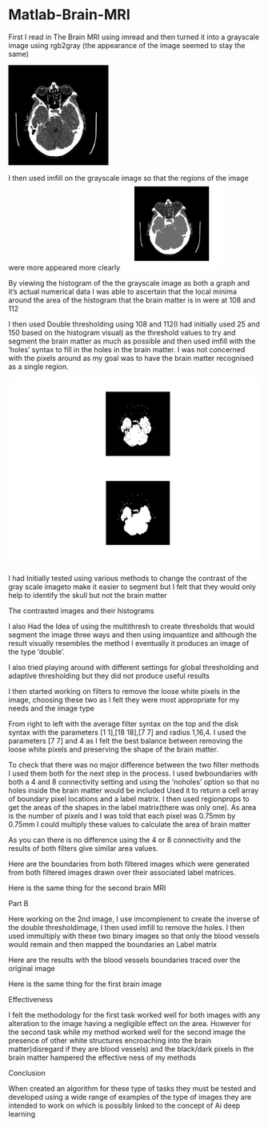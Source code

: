 # Matlab-Brain-MRI

First I read in The Brain MRI using imread and then turned it into a grayscale image using rgb2gray  (the appearance of the image seemed to stay the same)

<img src="images/Brain1.png" width= 200>

I then used imfill on the grayscale image so that the regions of the image were more appeared more clearly
<img src="images/Greyscale%20Brain%20Mri.png" width= 200>

By viewing the histogram of the the grayscale image as both a graph and it’s actual numerical data I was able to ascertain that the local minima around the area of the histogram that the brain matter is in were at 108 and 112


I then used Double thresholding using 108 and 112(I had initially used 25 and 150 based on the histogram visual) as the threshold values to try and segment the brain matter as much as possible and then used imfill with the ‘holes’ syntax to fill in the holes in the brain matter. I was not concerned with the pixels around as my goal was to have the brain matter recognised as a single region.

<img src="images/Thresholded%20Brain%20and%20Filled%20Brain.png" width = 500>


I had Initially tested using various methods to change the contrast of the gray scale   imageto make it easier to segment but I felt that they would only help to identify the skull but not the brain matter


The contrasted images and their histograms


I also Had the Idea of using the multithresh to create thresholds that would segment the image three ways and then using imquantize and although the result visually resembles the method I eventually it produces an image of the type ’double’.


I also tried playing around with different settings for global thresholding and adaptive thresholding but they did not  produce useful results


I then started working on filters to remove the loose white pixels in the image, choosing these two as I felt they were most appropriate for my needs and the image type



From right to left with the average filter syntax on the top and the disk syntax with the parameters [1 1],[18 18],[7 7] and radius 1,16,4. I used the parameters [7 7] and 4 as I felt the best balance between removing the loose white pixels and preserving the shape of the brain matter.


To check that there was no major difference between the two filter methods I used them both for the next step in the process. I used bwboundaries with both a 4 and 8 connectivity setting and using the ‘noholes’ option so that no holes inside the brain matter would be included Used it to return a cell array of boundary pixel locations and a label matrix. I then used regionprops to get the areas of the shapes in the label matrix(there was only one). As area is the number of pixels and I was told that each pixel was 0.75mm by 0.75mm I could multiply these values to calculate the area of brain matter



As you can there is no difference using the 4 or 8 connectivity and the results of both filters give similar area values.



Here are the boundaries from both filtered images which were generated from both filtered images drawn over their associated label matrices. 


Here is the same thing for the second brain MRI


Part B

Here working on the 2nd image, I use imcomplenent to create the inverse of the double thresholdimage, I then used imfill to remove the holes. I then used immultiply with these two binary images so that only the blood vessels would remain and then mapped the boundaries an Label matrix


Here are the results with the blood vessels boundaries traced over the original image


Here is the same thing for the first brain image

Effectiveness

I felt the methodology for the first task worked well for both images with any alteration to the image having a negligible effect on the area.
However for the second task while my method worked well for the second image the presence of other white structures encroaching into the brain matter)disregard if they are blood vessels) and the black/dark pixels in the brain matter hampered the effective ness of my methods

Conclusion

When created an algorithm for these type of tasks they must be tested and developed using a wide range of examples of the type of images they are intended to work on which is possibly linked to the concept of Ai deep learning




